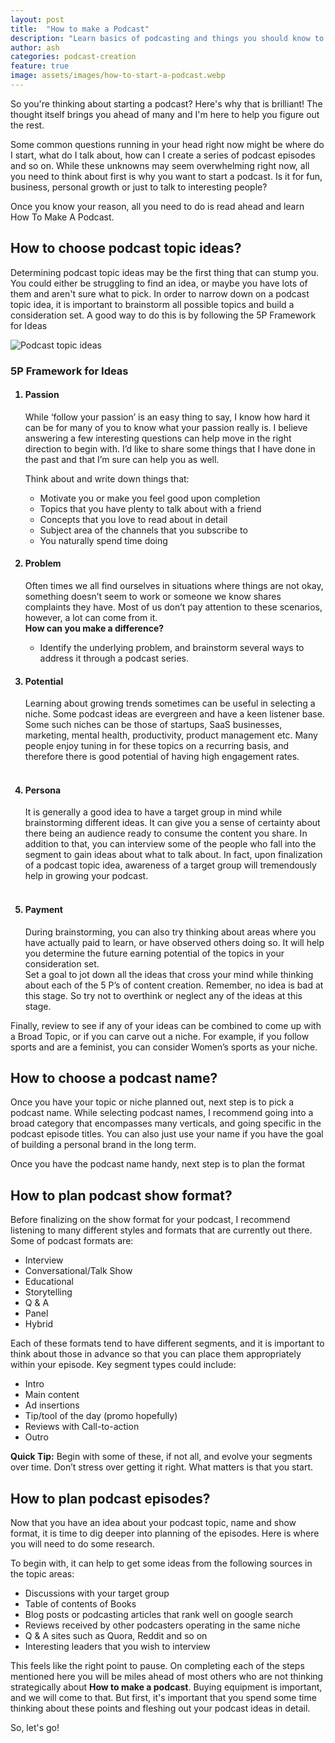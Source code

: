 ```yaml
---
layout: post
title:  "How to make a Podcast"
description: "Learn basics of podcasting and things you should know to start your podcast creation journey today!"
author: ash
categories: podcast-creation
feature: true
image: assets/images/how-to-start-a-podcast.webp
---
```


So you're thinking about starting a podcast? Here's why that is brilliant! The thought itself brings you ahead of many and I'm here to help you figure out the rest. 

Some common questions running in your head right now might be where do I start, what do I talk about, how can I create a series of podcast episodes and so on. While these unknowns may seem overwhelming right now, all you need to think about first is why you want to start a podcast. Is it for fun, business, personal growth or just to talk to interesting people? 

Once you know your reason, all you need to do is read ahead and learn How To Make A Podcast. 

<h2> How to choose podcast topic ideas? </h2> 

Determining podcast topic ideas may be the first thing that can stump you. You could either be struggling to find an idea, or maybe you have lots of them and aren't sure what to pick. In order to narrow down on a podcast topic idea, it is important to brainstorm all possible topics and build a consideration set. A good way to do this is by following the 5P Framework for Ideas

<img src="{{site.baseurl}}/assets/images/podcast-topic-ideas.webp" alt="Podcast topic ideas">

<h3>5P Framework for Ideas</h3>

<ol>
<h4><li>Passion</li></h4>
While ‘follow your passion’ is an easy thing to say, I know how hard it can be for many of you to know what your passion really is. I believe answering a few interesting questions can help move in the right direction to begin with. I’d like to share some things that I have done in the past and that I’m sure can help you as well. 

Think about and write down things that:

<ul>
<li>Motivate you or make you feel good upon completion</li> 
<li>Topics that you have plenty to talk about with a friend</li>
<li>Concepts that you love to read about in detail</li>
<li>Subject area of the channels that you subscribe to</li>
<li>You naturally spend time doing</li>
</ul>

<h4><li>Problem</li></h4>

Often times we all find ourselves in situations where things are not okay, something doesn’t seem to work or someone we know shares complaints they have. Most of us don’t pay attention to these scenarios, however, a lot can come from it.<br/><b>How can you make a difference?</b>
<ul><li> Identify the underlying problem, and brainstorm several ways to address it through a podcast series.</li></ul>

<h4><li>Potential</li></h4>

Learning about growing trends sometimes can be useful in selecting a niche. Some podcast ideas are evergreen and have a keen listener base. Some such niches can be those of startups, SaaS businesses, marketing, mental health, productivity, product management etc. Many people enjoy tuning in for these topics on a recurring basis, and therefore there is good potential of having high engagement rates. 

<h4><br/><li>Persona</li></h4>

It is generally a good idea to have a target group in mind while brainstorming different ideas. It can give you a sense of certainty about there being an audience ready to consume the content you share. In addition to that, you can interview some of the people who fall into the segment to gain ideas about what to talk about. In fact, upon finalization of a podcast topic idea, awareness of a target group will tremendously help in growing your podcast.

<h4><br/><li>Payment</li></h4>
During brainstorming, you can also try thinking about areas where you have actually paid to learn, or have observed others doing so. It will help you determine the future earning potential of the topics in your consideration set.<br/>Set a goal to jot down all the ideas that cross your mind while thinking about each of the 5 P’s of content creation. Remember, no idea is bad at this stage. So try not to overthink or neglect any of the ideas at this stage.
</ol>

Finally, review to see if any of your ideas can be combined to come up with a Broad Topic, or if you can carve out a niche. For example, if you follow sports and are a feminist, you can consider Women’s sports as your niche. 

<h2>How to choose a podcast name?</h2>

Once you have your topic or niche planned out, next step is to pick a podcast name. While selecting podcast names, I recommend going into a broad category that encompasses many verticals, and going specific in the podcast episode titles. 
You can also just use your name if you have the goal of building a personal brand in the long term.

Once you have the podcast name handy, next step is to plan the format

<h2>How to plan podcast show format?</h2>

Before finalizing on the show format for your podcast, I recommend listening to many different styles and formats that are currently out there. Some of podcast formats are:

<ul>
<li>Interview</li>
<li>Conversational/Talk Show</li>
<li>Educational</li>
<li>Storytelling</li>
<li>Q & A</li>
<li>Panel</li>
<li>Hybrid</li>
</ul>

Each of these formats tend to have different segments, and it is important to think about those in advance so that you can place them appropriately within your episode. Key segment types could include: 

<ul>
<li>Intro</li>
<li>Main content</li>
<li>Ad insertions</li>
<li>Tip/tool of the day (promo hopefully)</li>
<li>Reviews with Call-to-action</li>
<li>Outro</li>
</ul>
<b>Quick Tip:</b> Begin with some of these, if not all, and evolve your segments over time. Don’t stress over getting it right. What matters is that you start.

<h2>How to plan podcast episodes?</h2>

Now that you have an idea about your podcast topic, name and show format, it is time to dig deeper into planning of the episodes. Here is where you will need to do some research. 

To begin with, it can help to get some ideas from the following sources in the topic areas: 

<ul>
<li>Discussions with your target group</li>
<li>Table of contents of Books</li>
<li>Blog posts or podcasting articles that rank well on google search</li>
<li>Reviews received by other podcasters operating in the same niche</li>
<li>Q & A sites such as Quora, Reddit and so on</li>
<li>Interesting leaders that you wish to interview</li>
</ul>


This feels like the right point to pause. On completing each of the steps mentioned here you will be miles ahead of most others who are not thinking strategically about <b> How to make a podcast</b>. Buying equipment is important, and we will come to that. But first, it's important that you spend some time thinking about these points and fleshing out your podcast ideas in detail. 

So, let's go!
